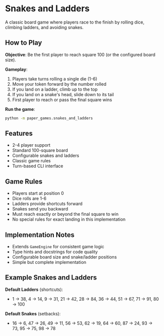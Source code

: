 # Snakes and Ladders

A classic board game where players race to the finish by rolling dice, climbing ladders, and avoiding snakes.

## How to Play

**Objective**: Be the first player to reach square 100 (or the configured board size).

**Gameplay**:

1. Players take turns rolling a single die (1-6)
2. Move your token forward by the number rolled
3. If you land on a ladder, climb up to the top
4. If you land on a snake's head, slide down to its tail
5. First player to reach or pass the final square wins

**Run the game**:

```bash
python -m paper_games.snakes_and_ladders
```

## Features

- 2-4 player support
- Standard 100-square board
- Configurable snakes and ladders
- Classic game rules
- Turn-based CLI interface

## Game Rules

- Players start at position 0
- Dice rolls are 1-6
- Ladders provide shortcuts forward
- Snakes send you backward
- Must reach exactly or beyond the final square to win
- No special rules for exact landing in this implementation

## Implementation Notes

- Extends `GameEngine` for consistent game logic
- Type hints and docstrings for code quality
- Configurable board size and snake/ladder positions
- Simple but complete implementation

## Example Snakes and Ladders

**Default Ladders** (shortcuts):

- 1 → 38, 4 → 14, 9 → 31, 21 → 42, 28 → 84, 36 → 44, 51 → 67, 71 → 91, 80 → 100

**Default Snakes** (setbacks):

- 16 → 6, 47 → 26, 49 → 11, 56 → 53, 62 → 19, 64 → 60, 87 → 24, 93 → 73, 95 → 75, 98 → 78
